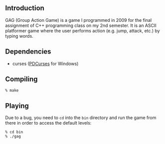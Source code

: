 ## Introduction

GAG (Group Action Game) is a game I programmed in 2009 for the final assignment of C++ programming class on my 2nd semester. It is an ASCII platformer game where the user performs action (e.g. jump, attack, etc.) by typing words.

## Dependencies

- curses ([PDCurses](http://pdcurses.sourceforge.net/) for Windows)

## Compiling

```
% make
```

## Playing

Due to a bug, you need to `cd` into the `bin` directory and run the game from there in order to access the default levels:

```
% cd bin
% ./gag
```
